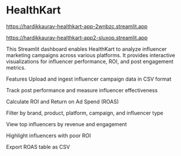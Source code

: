 # HealthKart

https://hardikkaurav-healthkart-app-2wnbzc.streamlit.app

https://hardikkaurav-healthkart-app2-sluxop.streamlit.app

This Streamlit dashboard enables HealthKart to analyze influencer marketing campaigns across various platforms. It provides interactive visualizations for influencer performance, ROI, and post engagement metrics.

Features
Upload and ingest influencer campaign data in CSV format

Track post performance and measure influencer effectiveness

Calculate ROI and Return on Ad Spend (ROAS)

Filter by brand, product, platform, campaign, and influencer type

View top influencers by revenue and engagement

Highlight influencers with poor ROI

Export ROAS table as CSV

